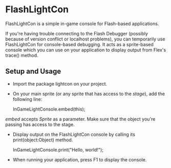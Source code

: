FlashLightCon
=================

FlashLightCon is a simple in-game console for Flash-based applications.

If you're having trouble connecting to the Flash Debugger (possibly because of version conflict or localhost problems), you can temporarily use FlashLightCon for console-based debugging. It acts as a sprite-based console which you can use on your application to display output from Flex's trace() method.

Setup and Usage
---------------
- Import the package lightcon on your project.
- On your main sprite (or any sprite that has access to the *stage*), add the following line:

    InGameLightConsole.embed(this);

*embed* accepts *Sprite* as a parameter. Make sure that the object you're passing has access to the stage.

- Display output on the FlashLightCon console by calling its print(object:Object) method.

    InGameLightConsole.print("Hello, world!");

- When running your application, press F1 to display the console.
